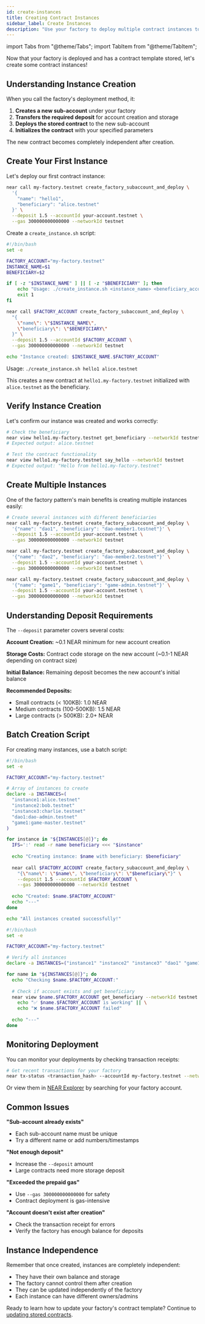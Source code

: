 ```yaml
---
id: create-instances
title: Creating Contract Instances
sidebar_label: Create Instances
description: "Use your factory to deploy multiple contract instances to sub-accounts."
---
```


import Tabs from "@theme/Tabs";
import TabItem from "@theme/TabItem";

Now that your factory is deployed and has a contract template stored, let's create some contract instances!

## Understanding Instance Creation

When you call the factory's deployment method, it:

1. **Creates a new sub-account** under your factory
2. **Transfers the required deposit** for account creation and storage
3. **Deploys the stored contract** to the new sub-account
4. **Initializes the contract** with your specified parameters

The new contract becomes completely independent after creation.

## Create Your First Instance

Let's deploy our first contract instance:

<Tabs>
  <TabItem value="cli" label="NEAR CLI" default>

```bash
near call my-factory.testnet create_factory_subaccount_and_deploy \
  '{
    "name": "hello1", 
    "beneficiary": "alice.testnet"
  }' \
  --deposit 1.5 --accountId your-account.testnet \
  --gas 300000000000000 --networkId testnet
```

  </TabItem>
  <TabItem value="script" label="Deployment Script">

Create a `create_instance.sh` script:

```bash
#!/bin/bash
set -e

FACTORY_ACCOUNT="my-factory.testnet"
INSTANCE_NAME=$1
BENEFICIARY=$2

if [ -z "$INSTANCE_NAME" ] || [ -z "$BENEFICIARY" ]; then
    echo "Usage: ./create_instance.sh <instance_name> <beneficiary_account>"
    exit 1
fi

near call $FACTORY_ACCOUNT create_factory_subaccount_and_deploy \
  "{
    \"name\": \"$INSTANCE_NAME\", 
    \"beneficiary\": \"$BENEFICIARY\"
  }" \
  --deposit 1.5 --accountId $FACTORY_ACCOUNT \
  --gas 300000000000000 --networkId testnet

echo "Instance created: $INSTANCE_NAME.$FACTORY_ACCOUNT"
```

Usage: `./create_instance.sh hello1 alice.testnet`

  </TabItem>
</Tabs>

This creates a new contract at `hello1.my-factory.testnet` initialized with `alice.testnet` as the beneficiary.

## Verify Instance Creation

Let's confirm our instance was created and works correctly:

```bash
# Check the beneficiary
near view hello1.my-factory.testnet get_beneficiary --networkId testnet
# Expected output: alice.testnet

# Test the contract functionality
near view hello1.my-factory.testnet say_hello --networkId testnet
# Expected output: "Hello from hello1.my-factory.testnet"
```

## Create Multiple Instances

One of the factory pattern's main benefits is creating multiple instances easily:

```bash
# Create several instances with different beneficiaries
near call my-factory.testnet create_factory_subaccount_and_deploy \
  '{"name": "dao1", "beneficiary": "dao-member1.testnet"}' \
  --deposit 1.5 --accountId your-account.testnet \
  --gas 300000000000000 --networkId testnet

near call my-factory.testnet create_factory_subaccount_and_deploy \
  '{"name": "dao2", "beneficiary": "dao-member2.testnet"}' \
  --deposit 1.5 --accountId your-account.testnet \
  --gas 300000000000000 --networkId testnet

near call my-factory.testnet create_factory_subaccount_and_deploy \
  '{"name": "game1", "beneficiary": "game-admin.testnet"}' \
  --deposit 1.5 --accountId your-account.testnet \
  --gas 300000000000000 --networkId testnet
```

## Understanding Deposit Requirements

The `--deposit` parameter covers several costs:

**Account Creation:** ~0.1 NEAR minimum for new account creation

**Storage Costs:** Contract code storage on the new account (~0.1-1 NEAR depending on contract size)

**Initial Balance:** Remaining deposit becomes the new account's initial balance

**Recommended Deposits:**
- Small contracts (< 100KB): 1.0 NEAR
- Medium contracts (100-500KB): 1.5 NEAR  
- Large contracts (> 500KB): 2.0+ NEAR

## Batch Creation Script

For creating many instances, use a batch script:

<Tabs>
  <TabItem value="bash" label="Batch Script">

```bash
#!/bin/bash
set -e

FACTORY_ACCOUNT="my-factory.testnet"

# Array of instances to create
declare -a INSTANCES=(
  "instance1:alice.testnet"
  "instance2:bob.testnet"
  "instance3:charlie.testnet"
  "dao1:dao-admin.testnet"
  "game1:game-master.testnet"
)

for instance in "${INSTANCES[@]}"; do
  IFS=':' read -r name beneficiary <<< "$instance"
  
  echo "Creating instance: $name with beneficiary: $beneficiary"
  
  near call $FACTORY_ACCOUNT create_factory_subaccount_and_deploy \
    "{\"name\": \"$name\", \"beneficiary\": \"$beneficiary\"}" \
    --deposit 1.5 --accountId $FACTORY_ACCOUNT \
    --gas 300000000000000 --networkId testnet
    
  echo "Created: $name.$FACTORY_ACCOUNT"
  echo "---"
done

echo "All instances created successfully!"
```

  </TabItem>
  <TabItem value="verification" label="Verification Script">

```bash
#!/bin/bash
set -e

FACTORY_ACCOUNT="my-factory.testnet"

# Verify all instances
declare -a INSTANCES=("instance1" "instance2" "instance3" "dao1" "game1")

for name in "${INSTANCES[@]}"; do
  echo "Checking $name.$FACTORY_ACCOUNT:"
  
  # Check if account exists and get beneficiary
  near view $name.$FACTORY_ACCOUNT get_beneficiary --networkId testnet 2>/dev/null && \
    echo "✅ $name.$FACTORY_ACCOUNT is working" || \
    echo "❌ $name.$FACTORY_ACCOUNT failed"
  
  echo "---"
done
```

  </TabItem>
</Tabs>

## Monitoring Deployment

You can monitor your deployments by checking transaction receipts:

```bash
# Get recent transactions for your factory
near tx-status <transaction_hash> --accountId my-factory.testnet --networkId testnet
```

Or view them in [NEAR Explorer](https://testnet.nearblocks.io/) by searching for your factory account.

## Common Issues

**"Sub-account already exists"**
- Each sub-account name must be unique
- Try a different name or add numbers/timestamps

**"Not enough deposit"**
- Increase the `--deposit` amount
- Large contracts need more storage deposit

**"Exceeded the prepaid gas"**
- Use `--gas 300000000000000` for safety
- Contract deployment is gas-intensive

**"Account doesn't exist after creation"**
- Check the transaction receipt for errors
- Verify the factory has enough balance for deposits

## Instance Independence

Remember that once created, instances are completely independent:

- They have their own balance and storage
- The factory cannot control them after creation
- They can be updated independently of the factory
- Each instance can have different owners/admins

Ready to learn how to update your factory's contract template? Continue to [updating stored contracts](4-update-contract.md).
